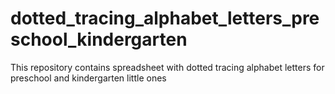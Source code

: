 # dotted_tracing_alphabet_letters_preschool_kindergarten
This repository contains spreadsheet with dotted tracing alphabet letters for preschool and kindergarten little ones
